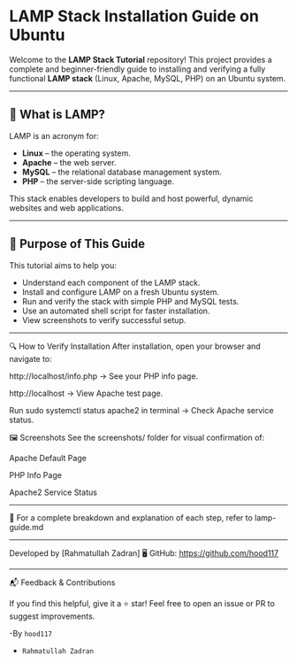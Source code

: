 # LAMP Stack Installation Guide on Ubuntu

Welcome to the **LAMP Stack Tutorial** repository! This project provides a complete and beginner-friendly guide to installing and verifying a fully functional **LAMP stack** (Linux, Apache, MySQL, PHP) on an Ubuntu system.

---

## 📌 What is LAMP?

LAMP is an acronym for:
- **Linux** – the operating system.
- **Apache** – the web server.
- **MySQL** – the relational database management system.
- **PHP** – the server-side scripting language.

This stack enables developers to build and host powerful, dynamic websites and web applications.

---

## 🎯 Purpose of This Guide

This tutorial aims to help you:
- Understand each component of the LAMP stack.
- Install and configure LAMP on a fresh Ubuntu system.
- Run and verify the stack with simple PHP and MySQL tests.
- Use an automated shell script for faster installation.
- View screenshots to verify successful setup.

---
🔍 How to Verify Installation
After installation, open your browser and navigate to:

http://localhost/info.php → See your PHP info page.

http://localhost → View Apache test page.

Run sudo systemctl status apache2 in terminal → Check Apache service status.

🖼️ Screenshots
See the screenshots/ folder for visual confirmation of:

Apache Default Page

PHP Info Page

Apache2 Service Status

---
📖 For a complete breakdown and explanation of each step, refer to lamp-guide.md


---
Developed by [Rahmatullah Zadran]
🖥️ GitHub: https://github.com/hood117

---
📬 Feedback & Contributions

If you find this helpful, give it a ⭐ star!
Feel free to open an issue or PR to suggest improvements.

-By  `hood117`
- `Rahmatullah Zadran`

